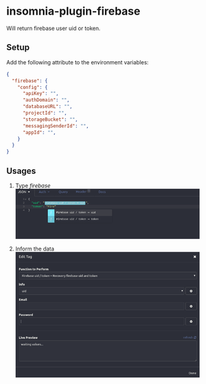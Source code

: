 # insomnia-plugin-firebase

Will return firebase user uid or token.

## Setup

Add the following attribute to the environment variables:
```json
{
  "firebase": {
    "config": {
      "apiKey": "",
      "authDomain": "",
      "databaseURL": "",
      "projectId": "",
      "storageBucket": "",
      "messagingSenderId": "",
      "appId": "",
    }
  }
}
```

## Usages

1. Type _firebase_
![1](/images/print_1.png)

2. Inform the data
![2](/images/print_2.png)